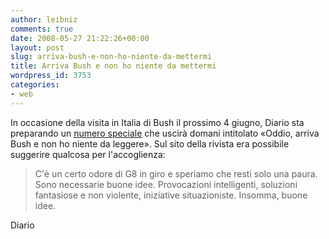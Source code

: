 ```yaml
---
author: leibniz
comments: true
date: 2008-05-27 21:22:26+00:00
layout: post
slug: arriva-bush-e-non-ho-niente-da-mettermi
title: Arriva Bush e non ho niente da mettermi
wordpress_id: 3753
categories:
- web
---
```


In occasione della visita in Italia di Bush il prossimo 4 giugno, Diario sta preparando un [numero speciale](http://www.diario.it/index.php?page=ini.det&idq=PQ000004) che uscirà domani intitolato «Oddio, arriva Bush e non ho niente da leggere». Sul sito della rivista era possibile suggerire qualcosa per l'accoglienza: 


> C'è un certo odore di G8 in giro e speriamo che resti solo una paura. Sono necessarie buone idee. Provocazioni intelligenti, soluzioni fantasiose e non violente, iniziative situazioniste. Insomma, buone idee.


Diario
